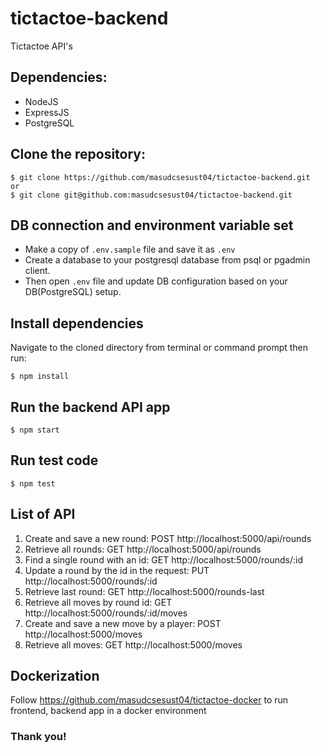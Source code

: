 # tictactoe-backend
Tictactoe API's

## Dependencies:
- NodeJS
- ExpressJS
- PostgreSQL

## Clone the repository:
```
$ git clone https://github.com/masudcsesust04/tictactoe-backend.git
or
$ git clone git@github.com:masudcsesust04/tictactoe-backend.git
```

## DB connection and environment variable set
- Make a copy of ```.env.sample``` file and save it as ```.env```
- Create a database to your postgresql database from psql or pgadmin client.
- Then open ```.env``` file and update DB configuration based on your DB(PostgreSQL) setup.

## Install dependencies
Navigate to the cloned directory from terminal or command prompt then run:
```
$ npm install
```
## Run the backend API app
```
$ npm start
```

## Run test code
```
$ npm test
```

## List of API
1. Create and save a new round: POST http://localhost:5000/api/rounds
2. Retrieve all rounds: GET  http://localhost:5000/api/rounds
3. Find a single round with an id: GET  http://localhost:5000/rounds/:id
4. Update a round by the id in the request: PUT  http://localhost:5000/rounds/:id
5. Retrieve last round: GET  http://localhost:5000/rounds-last
6. Retrieve all moves by round id: GET  http://localhost:5000/rounds/:id/moves
7. Create and save a new move by a player: POST http://localhost:5000/moves
8. Retrieve all moves: GET  http://localhost:5000/moves

## Dockerization
Follow https://github.com/masudcsesust04/tictactoe-docker to run frontend, backend app in a docker environment

### Thank you!

